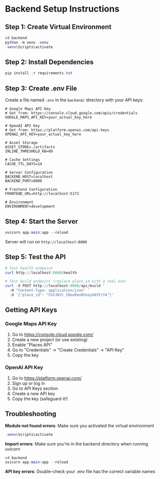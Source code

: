 # Backend Setup Instructions

## Step 1: Create Virtual Environment

```powershell
cd backend
python -m venv .venv
.venv\Scripts\activate
```

## Step 2: Install Dependencies

```powershell
pip install -r requirements.txt
```

## Step 3: Create .env File

Create a file named `.env` in the `backend/` directory with your API keys:

```env
# Google Maps API Key
# Get from: https://console.cloud.google.com/apis/credentials
GOOGLE_MAPS_API_KEY=your_actual_key_here

# OpenAI API Key
# Get from: https://platform.openai.com/api-keys
OPENAI_API_KEY=your_actual_key_here

# Asset Storage
ASSET_STORE=./artifacts
INLINE_THRESHOLD_KB=60

# Cache Settings
CACHE_TTL_DAYS=14

# Server Configuration
BACKEND_HOST=localhost
BACKEND_PORT=8000

# Frontend Configuration
FRONTEND_URL=http://localhost:5173

# Environment
ENVIRONMENT=development
```

## Step 4: Start the Server

```powershell
uvicorn app.main:app --reload
```

Server will run on `http://localhost:8000`

## Step 5: Test the API

```powershell
# Test health endpoint
curl http://localhost:8000/health

# Test build endpoint (replace place_id with a real one)
curl -X POST http://localhost:8000/api/build `
  -H "Content-Type: application/json" `
  -d '{"place_id": "ChIJN1t_tDeuEmsRUsoyG83frY4"}'
```

## Getting API Keys

### Google Maps API Key

1. Go to https://console.cloud.google.com/
2. Create a new project (or use existing)
3. Enable "Places API"
4. Go to "Credentials" → "Create Credentials" → "API Key"
5. Copy the key

### OpenAI API Key

1. Go to https://platform.openai.com/
2. Sign up or log in
3. Go to API Keys section
4. Create a new API key
5. Copy the key (safeguard it!)

## Troubleshooting

**Module not found errors**: Make sure you activated the virtual environment

```powershell
.venv\Scripts\activate
```

**Import errors**: Make sure you're in the backend directory when running uvicorn

```powershell
cd backend
uvicorn app.main:app --reload
```

**API key errors**: Double-check your .env file has the correct variable names


